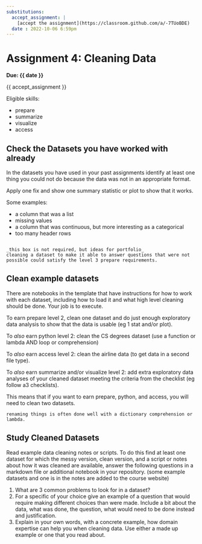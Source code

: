 ```yaml
---
substitutions:
  accept_assignment: |
    [accept the assignment](https://classroom.github.com/a/-7TUoBDE)
  date : 2022-10-06 6:59pm
---
```

# Assignment 4: Cleaning Data

__Due: {{ date }}__

{{ accept_assignment }}

Eligible skills:
- prepare
- summarize
- visualize
- access


## Check the Datasets you have worked with already

In the datasets you have used in your past assignments identify at least one
thing you could not do because the data was not in an appropriate format.

Apply one fix and show one summary statistic or plot to show that it works.


Some examples:
- a column that was a list
- missing values
- a column that was continuous, but more interesting as a categorical
- too many header rows

```{amdonition} Think Ahead

_this box is not required, but ideas for portfolio_
cleaning a dataset to make it able to answer questions that were not possible could satisfy the level 3 prepare requirements.
```


## Clean example datasets

There are notebooks in the template that have instructions for how to work with each dataset, including how to load it and what high level cleaning should be done.  Your job is to execute.

To earn prepare level 2, clean one dataset and do just enough exploratory data analysis to show that the data is usable (eg 1 stat and/or plot).

To *also* earn python level 2: clean the CS degrees dataset (use a function or lambda AND loop or comprehension)

To *also* earn access level 2: clean the airline data (to get data in a second file type).

To *also* earn summarize and/or visualize level 2: add extra exploratory data analyses of your cleaned dataset meeting the criteria from the checklist (eg follow a3 checklists).


This means that if you want to earn prepare, python, and access, you will need to clean two datasets.

```{hint}
renaming things is often done well with a dictionary comprehension or lambda.
```

## Study Cleaned Datasets

Read example data cleaning notes or scripts. To do this find at least one dataset for which the messy version, clean version, and a script or notes about how it was cleaned are available, answer the following questions in a markdown file or additional notebook in your repository. (some example datasets and one is in the notes are added to the course website)

1. What are 3 common problems to look for in a dataset?
1. For a specific of your choice give an example of a question that would require making different choices than were made. Include a bit about the data, what was done, the question, what would need to be done instead and justification.
1. Explain in your own words, with a concrete example, how domain expertise can help you when cleaning data. Use either a made up example or one that you read about.

